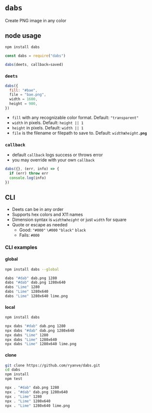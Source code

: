 # `dabs`

Create PNG image in any color

## node usage

```bash
npm install dabs
```

```js
const dabs = require("dabs")
```

```js
dabs(deets, callback=saved)
```

### `deets`

```js
dabs({
  fill: "#bae",
  file = "bae.png",
  width = 1600,
  height = 900,
})
```

- `fill` with any recognizable color format. Default: `"transparent"`
- `width` in pixels. Default: `height || 1`
- `height` in pixels. Default: `width || 1`
- `file` is the filename or filepath to save to. Default: <code><var>width</var><b>x</b><var>height</var><b>.png</b></code>

### `callback`

- default `callback` logs success or throws error
- you may override with your own `callback`

```js
dabs({}, (err, info) => {
  if (err) throw err
  console.log(info)
})
```

## CLI

- Deets can be in any order
- Supports hex colors and X11 names
- Dimension syntax is <code><var>width</var><b>x</b><var>height</var></code> or just `width` for square
- Quote or escape as needed
  * Good: `"#000"` `\#000` `"black"` `black`
  * Fails: `#000`

### CLI examples

#### global

```bash
npm install dabs --global
```

```bash
dabs "#dab" dab.png 1280
dabs "#dab" dab.png 1280x640
dabs "Lime" 1280
dabs "Lime" 1280x640
dabs "Lime" 1280x640 lime.png
```

#### local

```bash
npm install dabs
```

```bash
npx dabs "#dab" dab.png 1280
npx dabs "#dab" dab.png 1280x640
npx dabs "Lime" 1280
npx dabs "Lime" 1280x640
npx dabs "Lime" 1280x640 lime.png
```

#### clone

```bash
git clone https://github.com/ryanve/dabs.git
cd dabs
npm install
npm test
```

```bash
npx . "#dab" dab.png 1280
npx . "#dab" dab.png 1280x640
npx . "Lime" 1280
npx . "Lime" 1280x640
npx . "Lime" 1280x640 lime.png
```
